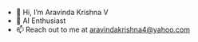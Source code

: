 - 👋 Hi, I’m Aravinda Krishna V
- 🌱 AI Enthusiast
- 📫 Reach out to me at aravindakrishna4@yahoo.com

